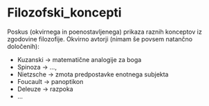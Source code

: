 # Filozofski_koncepti
Poskus (okvirnega in poenostavljenega) prikaza raznih konceptov iz zgodovine filozofije.
Okvirno avtorji (nimam še povsem natančno določenih):  
 - Kuzanski -> matematične analogije za boga
 - Spinoza -> ..., 
 - Nietzsche -> zmota predpostavke enotnega subjekta
 - Foucault -> panoptikon 
 - Deleuze -> razpoka
 - ...

